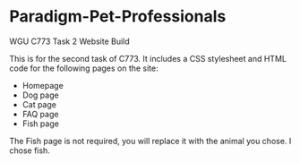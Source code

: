 # Paradigm-Pet-Professionals
WGU C773 Task 2 Website Build

This is for the second task of C773. It includes a CSS stylesheet and HTML code for the following pages on the site:
  - Homepage
  - Dog page
  - Cat page
  - FAQ page
  - Fish page

The Fish page is not required, you will replace it with the animal you chose. I chose fish. 
